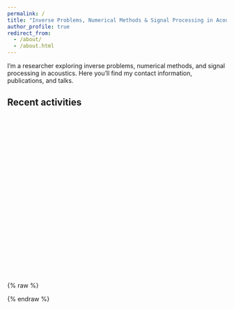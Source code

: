 ```yaml
---
permalink: /
title: "Inverse Problems, Numerical Methods & Signal Processing in Acoustics"
author_profile: true
redirect_from:
  - /about/
  - /about.html
---
```


I’m a researcher exploring inverse problems, numerical methods, and signal processing in acoustics. Here you’ll find my contact information, publications, and talks.

<h2>Recent activities</h2>
<div id="talks-map"
     data-url="{{ '/talks.json' | relative_url }}?v={{ site.time | date: '%s' }}"
     style="height:360px;margin:1.25rem 0;"></div>

<link rel="stylesheet" href="https://unpkg.com/leaflet/dist/leaflet.css">
<script src="https://unpkg.com/leaflet/dist/leaflet.js"></script>

{% raw %}
<script>
document.addEventListener('DOMContentLoaded', function () {
  const el = document.getElementById('talks-map');
  const url = el.dataset.url;

  // Init map FIRST so something shows even if fetch fails
  const map = L.map('talks-map').setView([20, 0], 2);
  L.tileLayer('https://{s}.tile.openstreetmap.org/{z}/{x}/{y}.png', {
    maxZoom: 18, attribution: '&copy; OpenStreetMap'
  }).addTo(map);

  console.log('[talks-map] fetching', url);
  fetch(url)
    .then(r => {
      console.log('[talks-map] status', r.status);
      return r.json();
    })
    .then(items => {
      console.log('[talks-map] items', items.length, items.slice(0,3));
      const markers = [];

      items.forEach(d => {
        const lat = Number(d.lat), lng = Number(d.lng);
        if (!Number.isFinite(lat) || !Number.isFinite(lng)) {
          console.warn('[talks-map] skip invalid coords', d);
          return;
        }
        const m = L.marker([lat, lng]).addTo(map);
        const popup = [
          d.title ? `<strong>${d.title}</strong>` : null,
          d.where,
          d.url ? `<a href="${d.url}">Talk page</a>` : null
        ].filter(Boolean).join('<br>');
        if (popup) m.bindPopup(popup);
        markers.push(m);
      });

      if (markers.length) {
        map.fitBounds(L.featureGroup(markers).getBounds().pad(0.2));
      } else {
        // Make it obvious the map rendered but no talks plotted
        L.circleMarker([0, 0], { radius: 8 }).addTo(map).bindPopup('No talks with coords yet');
        console.warn('[talks-map] no markers plotted');
      }
    })
    .catch(err => {
      console.error('[talks-map] fetch/parse error', err);
      // Keep a visible marker so you know the map rendered
      L.circleMarker([0, 0], { radius: 8 }).addTo(map).bindPopup('Error loading talks.json');
    });
});
</script>
{% endraw %}

